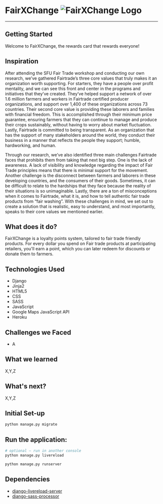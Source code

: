 # FairXChange ![FairXChange Logo](https://github.com/jam0ra/Fairtrade-Rewards/blob/master/static/images/fairxchange_circle.png/200x150 "FairXChange Logo")
- - - -
## Getting Started ##
Welcome to FairXChange, the rewards card that rewards everyone! 

## Inspiration ##
After attending the SFU Fair Trade workshop and conducting our own research, we’ve gathered Fairtrade’s three core values that truly makes it an organization worth supporting. For starters, they have a people over profit mentality, and we can see this front and center in the programs and initiatives that they’ve created. They’ve helped support a network of over 1.6 million farmers and workers in Fairtrade certified producer organizations, and support over 1,400 of these organizations across 73 countries. Their second core value is providing these laborers and families with financial freedom. This is accomplished through their minimum price guarantee, ensuring farmers that they can continue to manage and produce their crops sustainably, without having to worry about market fluctuation. Lastly, Fairtrade is committed to being transparent. As an organization that has the support of many stakeholders around the world, they conduct their business in a manner that reflects the people they support; humble, hardworking, and human.  

Through our research, we’ve also identified three main challenges Fairtrade faces that prohibits them from taking that next big step. One is the lack of awareness. A lack of visibility and knowledge regarding the impact of Fair Trade principles means that there is minimal support for the movement. Another challenge is the disconnect between farmers and laborers in these developing countries, and the consumers of their goods. Sometimes, it can be difficult to relate to the hardships that they face because the reality of their situations is so unimaginable. Lastly, there are a ton of misconceptions when it comes to Fairtrade, what it is, and how to tell authentic fair trade products from “fair washing”. With these challenges in mind, we set out to create a solution that is realistic, easy to understand, and most importantly, speaks to their core values we mentioned earlier. 

## What does it do? ##  
FairXChange is a loyalty points system, tailored to fair trade friendly products. For every dollar you spend on Fair trade products at participating retailers, you'll earn a point, which you can later redeem for discounts or donate them to farmers.

## Technologies Used ##
- Django
- Jinja2
- HTML5
- CSS
- SASS
- JavaScript
- Google Maps JavaScript API
- Heroku


## Challenges we Faced ##
- A

## What we learned ##
X,Y,Z

## What's next? ##
X,Y,Z

## Initial Set-up ##
```bash
python manage.py migrate
```

## Run the application: ##
```bash
# optional — run in another console
python manage.py livereload

python manage.py runserver
```

## Dependencies ##
- [django-livereload-server](https://github.com/tjwalch/django-livereload-server)
- [django-sass-processor](https://github.com/jrief/django-sass-processor)
